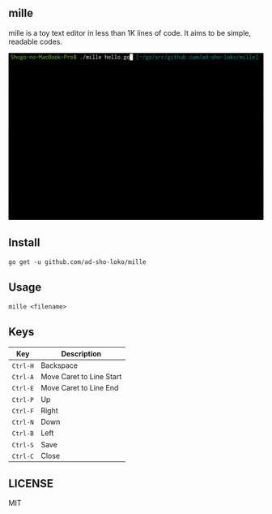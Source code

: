 ## mille 

mille is a toy text editor in less than 1K lines of code.
It aims to be simple, readable codes.

![demo](https://github.com/ad-sho-loko/mille/blob/master/img/demo.gif)

## Install

```
go get -u github.com/ad-sho-loko/mille
```

## Usage

```
mille <filename>
```

## Keys

|  Key  |  Description  |
| ---- | ---- |
|  `Ctrl-H`  |  Backspace |
|  `Ctrl-A`  |  Move Caret to Line Start |
|  `Ctrl-E`  |  Move Caret to Line End |
|  `Ctrl-P`  |  Up |
|  `Ctrl-F`  |  Right |
|  `Ctrl-N`  |  Down |
|  `Ctrl-B`  |  Left |
|  `Ctrl-S`  |  Save |
|  `Ctrl-C`  |  Close |

## LICENSE

MIT
